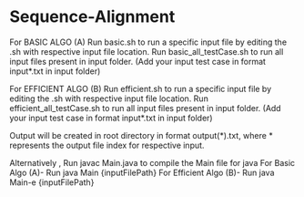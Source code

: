 # Sequence-Alignment

For BASIC ALGO (A)
Run basic.sh to run a specific input file by editing the .sh with respective input file location.
Run basic_all_testCase.sh to run all input files present in input folder. (Add your input test case in format input*.txt in input folder)

For EFFICIENT ALGO (B)
Run efficient.sh to run a specific input file by editing the .sh with respective input file location.
Run efficient_all_testCase.sh to run all input files present in input folder. (Add your input test case in format input*.txt in input folder)

Output will be created in root directory in format output(*).txt, where * represents the output file index for respective input. 

Alternatively , 
Run javac Main.java to compile the Main file for java
For Basic Algo (A)- 
Run java Main {inputFilePath}
For Efficient Algo (B)- 
Run java Main-e {inputFilePath}
